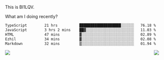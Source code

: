 This is BI1LQV.

What am I doing recently?

<!--START_SECTION:waka-->

```txt
TypeScript        21 hrs          ███████████████████░░░░░░   76.18 %
JavaScript        3 hrs 2 mins    ██▓░░░░░░░░░░░░░░░░░░░░░░   11.03 %
HTML              47 mins         ▓░░░░░░░░░░░░░░░░░░░░░░░░   02.89 %
Ezhil             34 mins         ▓░░░░░░░░░░░░░░░░░░░░░░░░   02.08 %
Markdown          32 mins         ▒░░░░░░░░░░░░░░░░░░░░░░░░   01.94 %
```

<!--END_SECTION:waka-->
<img align="right" src="https://github-readme-stats.vercel.app/api?username=bi1lqv&show_icons=true&count_private=true">

<img src="https://metrics.lecoq.io/bi1lqv?template=classic&base.activity=0&base.community=0&base.repositories=0&base.metadata=0&isocalendar=1&base=header%2C%20activity%2C%20community%2C%20repositories%2C%20metadata&base.indepth=false&base.hireable=false&isocalendar=false&isocalendar.duration=full-year&config.timezone=Asia%2FShanghai">
